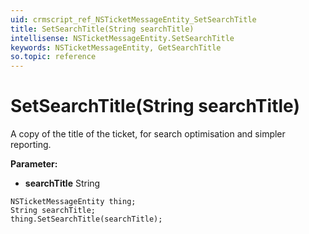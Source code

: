 ```yaml
---
uid: crmscript_ref_NSTicketMessageEntity_SetSearchTitle
title: SetSearchTitle(String searchTitle)
intellisense: NSTicketMessageEntity.SetSearchTitle
keywords: NSTicketMessageEntity, GetSearchTitle
so.topic: reference
---
```


# SetSearchTitle(String searchTitle)

A copy of the title of the ticket, for search optimisation and simpler reporting.

**Parameter:** 
* **searchTitle** String

```crmscript
NSTicketMessageEntity thing;
String searchTitle;
thing.SetSearchTitle(searchTitle);
```

